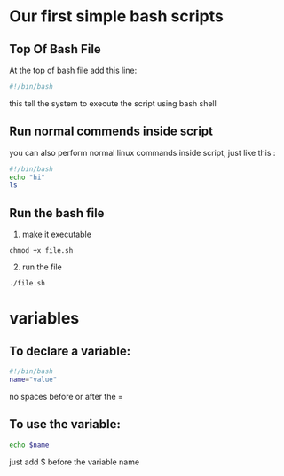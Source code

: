 
# Our first simple bash scripts

## Top Of Bash File
At the top of bash file add this line:
``` bash 
#!/bin/bash
```
this tell the system to execute the script using bash shell
## Run normal commends inside script
you can also perform normal linux commands inside script, just like this :
```bash
#!/bin/bash
echo "hi"
ls
```
## Run the bash file
1. make it executable 
```
chmod +x file.sh
```
2. run the file 
```
./file.sh
```


# variables
## To declare a variable:
```bash
#!/bin/bash
name="value"
```
no spaces before or after the =
## To use the variable:
```bash
echo $name
```
just add $ before the variable name 